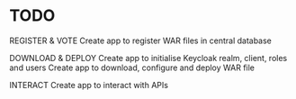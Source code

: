 TODO
====

REGISTER & VOTE
Create app to register WAR files in central database

DOWNLOAD & DEPLOY
Create app to initialise Keycloak realm, client, roles and users
Create app to download, configure and deploy WAR file

INTERACT
Create app to interact with APIs